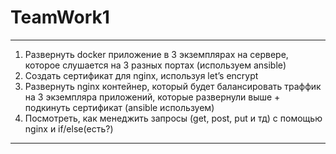 # TeamWork1
_____________________________________________________________________________
1) Развернуть docker приложение в 3 экземплярах на сервере, которое слушается на 3 разных портах (используем ansible)
2) Создать сертификат для nginx, используя let’s encrypt
3) Развернуть  nginx  контейнер, который будет  балансировать траффик  на 3 экземпляра приложений, которые развернули выше + подкинуть сертификат (ansible используем)
4) Посмотреть, как менеджить запросы (get, post, put и тд) с помощью nginx и if/else(есть?)
_____________________________________________________________________________
